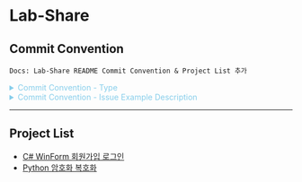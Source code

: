 # Lab-Share
## Commit Convention
`Docs: Lab-Share README Commit Convention & Project List 추가`

<details><summary style="color:skyblue">Commit Convention - Type</summary>
<p>
  
>#### Type은 맨 앞에 위치하며, 가장 앞 글자는 대문자로 작성
  
- feat : 새로운 기능 추가
- fix : 버그 수정
- docs : 문서 수정
- style : 코드 포맷팅, 세미콜론 누락, 코드 변경이 없는 경우
- refactor : 코드 리펙토링
- test : 테스트 코드, 리펙토링 테스트 코드 추가
- chore : 빌드 업무 수정, 패키지 매니저 수정
- rename : 파일 및 폴더명 수정, 이동 시
- remove : 파일 및 폴더 삭제 작업
- comment : 필요한 주석 추가 및 변경

</p>
</details>

<details><summary style="color:skyblue">Commit Convention - Issue Example Description</summary>
<p>

- Resolves: #111
- See also: #222, #333

</p>
</details>

- - -

## Project List
- [C# WinForm 회원가입 로그인]()
- [Python 암호화 복호화]()
